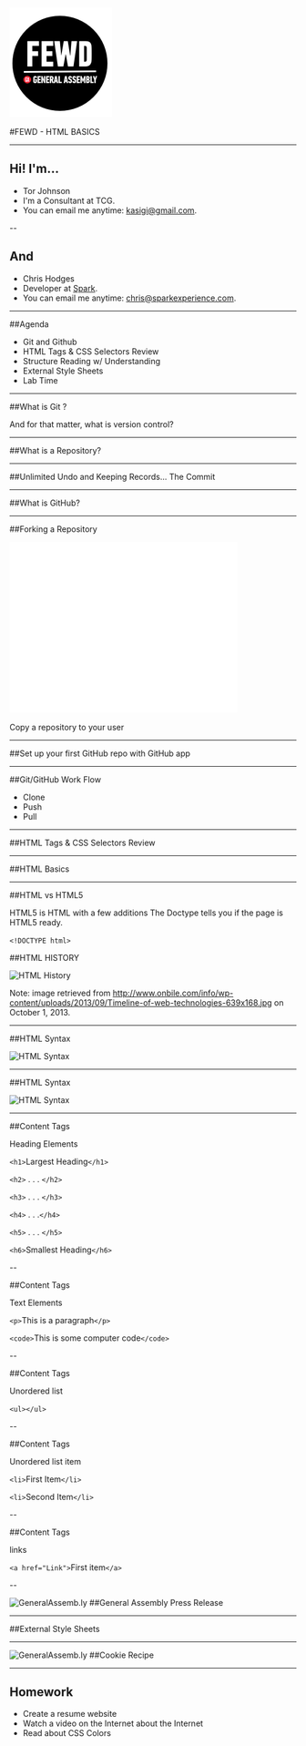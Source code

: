 ![GeneralAssemb.ly](../../img/icons/FEWD_Logo.png)

#FEWD - HTML BASICS 

---

## Hi! I'm...


* Tor Johnson
* I'm a Consultant at TCG.
* You can email me anytime: [kasigi@gmail.com](mailto:kasigi@gmail.com).

--

## And

* Chris Hodges
* Developer at [Spark](http://www.sparkexperience.com).
* You can email me anytime: [chris@sparkexperience.com](mailto:chris@sparkexperience.com).

---

##Agenda

*   Git and Github
*	HTML Tags & CSS Selectors Review
*	Structure Reading w/ Understanding
*	External Style Sheets
*	Lab Time

---

##What is Git ?

And for that matter, what is version control?

---

##What is a Repository?

---

##Unlimited Undo and Keeping Records... The Commit

---

##What is GitHub?

---

##Forking a Repository

![Forking](../../img/2000px-AB-Vzw.png)

Copy a repository to your user

---

##Set up your first GitHub repo with GitHub app

---

##Git/GitHub Work Flow

* Clone
* Push
* Pull

---

##HTML Tags & CSS Selectors Review

---

##HTML Basics

---

##HTML vs HTML5

HTML5 is HTML with a few additions
The Doctype tells you if the page is HTML5 ready.


```<!DOCTYPE html>```


##HTML HISTORY

![HTML History](../../img/unit_1/Timeline_of_web_technologies.jpg)

Note:
image retrieved from http://www.onbile.com/info/wp-content/uploads/2013/09/Timeline-of-web-technologies-639x168.jpg on October 1, 2013.

---

##HTML Syntax

![HTML Syntax](../../img/unit_1/tags.png)

---

##HTML Syntax

![HTML Syntax](../../img/unit_1/tags_attributes.png)

---

##Content Tags

Heading Elements

```<h1>```Largest Heading```</h1>```

```<h2>``` . . . ```</h2>```

```<h3>``` . . . ```</h3>```

```<h4>``` . . .```</h4>```

```<h5>``` . . . ```</h5>```

```<h6>```Smallest Heading```</h6>```

--

##Content Tags

Text Elements

```<p>```This is a paragraph```</p>```

```<code>```This is some computer code```</code>```

--

##Content Tags

Unordered list 

```<ul></ul>```

--

##Content Tags

Unordered list item 

```<li>```First Item```</li>```

```<li>```Second Item```</li>```


--

##Content Tags

links 

```<a href="Link">```First item```</a>```

--

![GeneralAssemb.ly](../../img/icons/code_along.png)
##General Assembly Press Release

---

##External Style Sheets 

---

![GeneralAssemb.ly](../../img/icons/exercise_icon_md.png)
##Cookie Recipe

---

## Homework

*	Create a resume website
*	Watch a video on the Internet about the Internet
*	Read about CSS Colors
